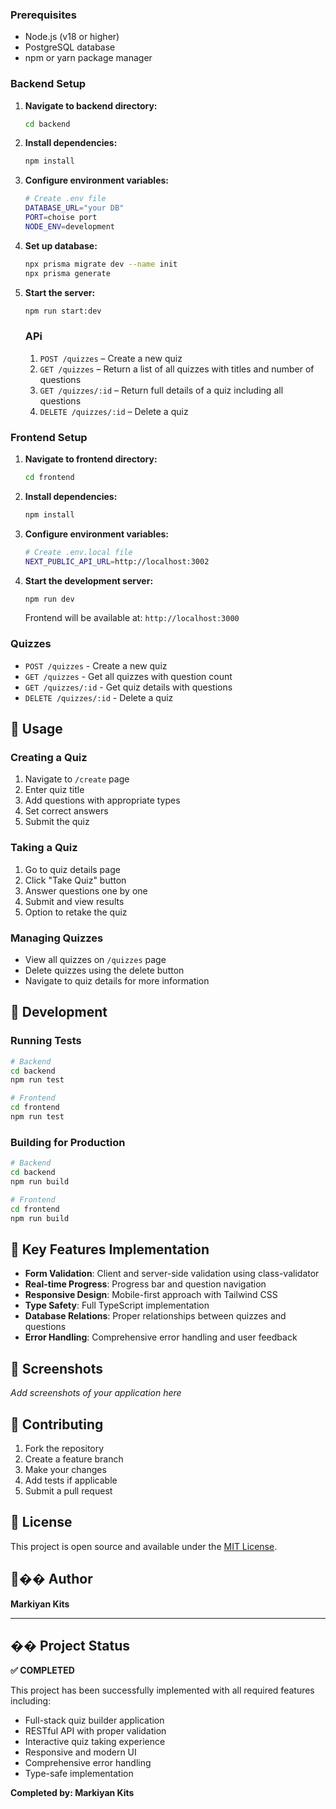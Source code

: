 

### Prerequisites
- Node.js (v18 or higher)
- PostgreSQL database
- npm or yarn package manager

### Backend Setup

1. **Navigate to backend directory:**
   ```bash
   cd backend
   ```

2. **Install dependencies:**
   ```bash
   npm install
   ```

3. **Configure environment variables:**
   ```bash
   # Create .env file
   DATABASE_URL="your DB"
   PORT=choise port
   NODE_ENV=development
   ```

4. **Set up database:**
   ```bash
   npx prisma migrate dev --name init
   npx prisma generate
   ```

5. **Start the server:**
   ```bash
   npm run start:dev
   ```
    ### APi
    1. `POST /quizzes` – Create a new quiz
    2. `GET /quizzes` – Return a list of all quizzes with titles and number of questions
    3. `GET /quizzes/:id` – Return full details of a quiz including all questions
    4. `DELETE /quizzes/:id` – Delete a quiz


### Frontend Setup

1. **Navigate to frontend directory:**
   ```bash
   cd frontend
   ```

2. **Install dependencies:**
   ```bash
   npm install
   ```

3. **Configure environment variables:**
   ```bash
   # Create .env.local file
   NEXT_PUBLIC_API_URL=http://localhost:3002
   ```

4. **Start the development server:**
   ```bash
   npm run dev
   ```

   Frontend will be available at: `http://localhost:3000`


### Quizzes
- `POST /quizzes` - Create a new quiz
- `GET /quizzes` - Get all quizzes with question count
- `GET /quizzes/:id` - Get quiz details with questions
- `DELETE /quizzes/:id` - Delete a quiz

## 🎯 Usage

### Creating a Quiz
1. Navigate to `/create` page
2. Enter quiz title
3. Add questions with appropriate types
4. Set correct answers
5. Submit the quiz

### Taking a Quiz
1. Go to quiz details page
2. Click "Take Quiz" button
3. Answer questions one by one
4. Submit and view results
5. Option to retake the quiz

### Managing Quizzes
- View all quizzes on `/quizzes` page
- Delete quizzes using the delete button
- Navigate to quiz details for more information

## 🔧 Development

### Running Tests
```bash
# Backend
cd backend
npm run test

# Frontend
cd frontend
npm run test
```

### Building for Production
```bash
# Backend
cd backend
npm run build

# Frontend
cd frontend
npm run build
```

## 🌟 Key Features Implementation

- **Form Validation**: Client and server-side validation using class-validator
- **Real-time Progress**: Progress bar and question navigation
- **Responsive Design**: Mobile-first approach with Tailwind CSS
- **Type Safety**: Full TypeScript implementation
- **Database Relations**: Proper relationships between quizzes and questions
- **Error Handling**: Comprehensive error handling and user feedback

## 📱 Screenshots

*Add screenshots of your application here*

## 🤝 Contributing

1. Fork the repository
2. Create a feature branch
3. Make your changes
4. Add tests if applicable
5. Submit a pull request

## 📄 License

This project is open source and available under the [MIT License](LICENSE).

## 👨‍�� Author

**Markiyan Kits**

---

## �� Project Status

**✅ COMPLETED**

This project has been successfully implemented with all required features including:
- Full-stack quiz builder application
- RESTful API with proper validation
- Interactive quiz taking experience
- Responsive and modern UI
- Comprehensive error handling
- Type-safe implementation

**Completed by: Markiyan Kits**